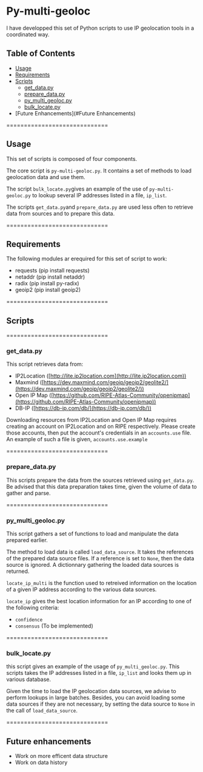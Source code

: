 # Py-multi-geoloc

I have developped this set of Python scripts to use IP geolocation tools in a coordinated way.

## Table of Contents

* [Usage](#Usage)
* [Requirements](#Requirements)
* [Scripts](#Scripts)
  * [get_data.py](#get_data.py)
  * [prepare_data.py](#prepare_data.py)
  * [py\_multi\_geoloc.py](#py\_multi\_geoloc.py)
  * [bulk_locate.py](#bulk_locate.py)
* [Future Enhancements](#Future Enhancements) 

=============================
## Usage

This set of scripts is composed of four components.

The core script is `py-multi-geoloc.py`. It contains a set of methods to load geolocation data and use them. 

The script `bulk_locate.py`gives an example of the use of `py-multi-geoloc.py` to lookup several IP addresses listed in a file, `ip_list`.

The scripts `get_data.py`and `prepare_data.py` are used less often to retrieve data from sources and to prepare this data.

=============================
## Requirements

The following modules ar erequired for this set of script to work:

* requests (pip install requests)
* netaddr (pip install netaddr)
* radix (pip install py-radix)
* geoip2 (pip install geoip2)

=============================
## Scripts

=============================
### get_data.py

This script retrieves data from:

* IP2Location ([http://lite.ip2location.com](http://lite.ip2location.com))
* Maxmind ([https://dev.maxmind.com/geoip/geoip2/geolite2/](https://dev.maxmind.com/geoip/geoip2/geolite2/))
* Open IP Map ([https://github.com/RIPE-Atlas-Community/openipmap](https://github.com/RIPE-Atlas-Community/openipmap))
* DB-IP ([https://db-ip.com/db/](https://db-ip.com/db/))

Downloading resources from IP2Location and Open IP Map requires creating an account on IP2Location and on RIPE respectively. Please create those accounts, then put the account's credentials in an `accounts.use` file. An example of such a file is given, `accounts.use.example`

=============================
### prepare_data.py

This scripts prepare the data from the sources retrieved using `get_data.py`. Be advised that this data preparation takes time, given the volume of data to gather and parse.

=============================
### py\_multi\_geoloc.py

This script gathers a set of functions to load and manipulate the data prepared earlier. 

The method to load data is called `load_data_source`. It takes the references of the prepared data source files. If a reference is set to `None`, then the data source is ignored. A dictionnary gathering the loaded data sources is returned.

`locate_ip_multi` is the function used to retreived information on the location of a given IP address according to the various data sources. 

`locate_ip` gives the best location information for an IP according to one of the following criteria:

* `confidence`
* `consensus` (To be implemented)

=============================
### bulk_locate.py

this script gives an example of the usage of `py_multi_geoloc.py`. This scripts takes the IP addresses listed in a file, `ip_list` and looks them up in various database.

Given the time to load the IP geolocation data sources, we advise to perform lookups in large batches. Besides, you can avoid loading some data sources if they are not necessary, by setting the data source to `None` in the call of `load_data_source`.

=============================
## Future enhancements

* Work on more efficent data structure
* Work on data history 

